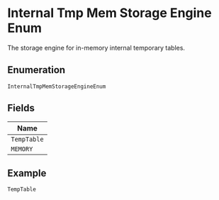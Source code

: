 
# Internal Tmp Mem Storage Engine Enum

The storage engine for in-memory internal temporary tables.

## Enumeration

`InternalTmpMemStorageEngineEnum`

## Fields

| Name |
|  --- |
| `TempTable` |
| `MEMORY` |

## Example

```
TempTable
```

